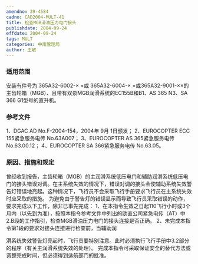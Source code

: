 ```yaml
---
amendno: 39-4584
cadno: CAD2004-MULT-41
title: 检查MGB滑油压力电门接头
publishdate: 2004-09-24
effdate: 2004-09-24
tags: MULT
categories: 中南管理局
author: 王敏
---
```


### 适用范围 
安装有件号为 365A32-6002-× ×或 365A32-6004-× ×或365A32-9001-××的主齿轮箱（MGB）、且带有双泵MGB润滑系统的EC155B和B1、AS 365 N3、SA 366 G1型号的直升机。

<!--more-->
### 参考文件
1、DGAC AD No.F-2004-154，2004年 9月 1日颁发；
 2、EUROCOPTER ECC 155紧急服务电传 No.63A007；
 3、EUROCOPTER AS 365紧急服务电传 No.63.00.12；
 4、EUROCOPTER SA 366紧急服务电传 No.63.05。

### 原因、措施和规定 
曾经收到报告，主齿轮箱（MGB）的主润滑系统低压电门和辅助润滑系统低压电门的接头错误对调。在主系统失效的情况下，错误对调的接头会使辅助系统失效警告灯错误地亮起。这种情况下，飞行员不会采取飞行手册要求飞行员在主系统失效时应采取的措施。 
为避免由于警告灯的错误显示而导致飞行员采取错误的动作，要求完成以下工作，除非已事先完成： 
   1、在本指令生效之日起110飞行小时或3个月内（以先到为准），按照本指令参考文件中列出的欧直公司紧急电传（AT）中2.B段的工作指引，检查MGB滑油压力电门的接头连接是否正确。 
   2、未完成本指令第1段的要求对接头连接进行检查前，当辅助润
     
滑系统失效警告灯亮起时，飞行员要特别注意。此时必须执行飞行手册中3.2部分的程序（有关主润滑系统失效的处理）。 完成本指令可采取保证安全的替代方法或调整完成时间，但必须得到适航部门的批准。
